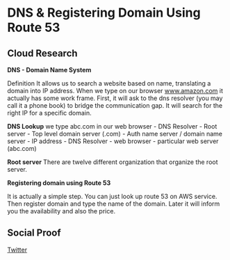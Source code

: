 

# DNS & Registering Domain Using Route 53




## Cloud Research

**DNS - Domain Name System**

Definition
It allows us to search a website based on name, translating a domain into IP address. When we type on our browser www.amazon.com it actually has some work frame. First, it will ask to the dns resolver (you may call it a phone book) to bridge the communication gap. It will search for the right IP for a specific domain. 

**DNS Lookup**
we type abc.com in our web browser - DNS Resolver - Root server - Top level domain server (.com) - Auth name server / domain name server - IP address - DNS Resolver - web browser - particular web server (abc.com) 

**Root server**
There are twelve different organization that organize the root server. 


**Registering domain using Route 53**

It is actually a simple step. You can just look up route 53 on AWS service. Then register domain and type the name of the domain. Later it will inform you the availability and also the price.


## Social Proof



[Twitter](https://twitter.com/JoeSeven08/status/1529408167142387713)
